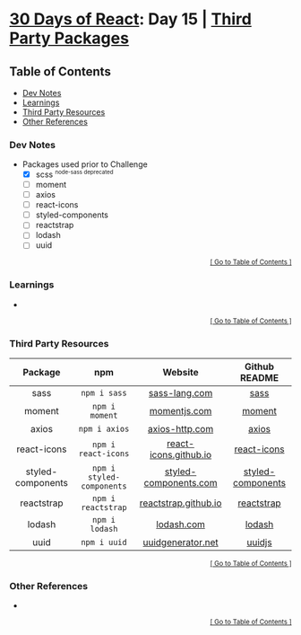 <!-- omit in toc -->
# [30 Days of React](../README.md#readme): Day 15 | [Third Party Packages](https://github.com/Asabeneh/30-Days-Of-React/blob/master/15_Third_Party_Packages/15_third_party_packages.md)

<!-- omit in toc -->
## Table of Contents
- [Dev Notes](#dev-notes)
- [Learnings](#learnings)
- [Third Party Resources](#third-party-resources)
- [Other References](#other-references)

### Dev Notes
* Packages used prior to Challenge
  * [x] scss <sup><small>node-sass deprecated</small></sup>
  * [ ] moment
  * [ ] axios
  * [ ] react-icons
  * [ ] styled-components
  * [ ] reactstrap
  * [ ] lodash
  * [ ] uuid

<div align="right"><sub><a href="#table-of-contents">[ Go to Table of Contents ]</a></sub></div>

### Learnings
*

<div align="right"><sub><a href="#table-of-contents">[ Go to Table of Contents ]</a></sub></div>

### Third Party Resources
| Package | npm | Website | Github README |
|:-------:|:---:|:-------:|:-------------:|
|       sass        |       `npm i sass`        |                        [sass-lang.com](https://sass-lang.com/)                        |                    [sass](https://github.com/sass/sass#readme)                    |
|      moment       |      `npm i moment`       |                         [momentjs.com](https://momentjs.com/)                         |                [moment](https://github.com/moment/moment/#readme)                 |
|       axios       |       `npm i axios`       |                  [axios-http.com](https://axios-http.com/docs/intro)                  |                  [axios](https://github.com/axios/axios#readme)                   |
|    react-icons    |    `npm i react-icons`    |          [react-icons.github.io](https://react-icons.github.io/react-icons)           |               [react-icons](https://github.com/react-icons/#readme)               |
| styled-components | `npm i styled-components` |                [styled-components.com](https://styled-components.com/)                | [styled-components](https://github.com/styled-components/styled-components#readme) |
|    reactstrap     |    `npm i reactstrap`     | [reactstrap.github.io](https://github.com/styled-components/styled-components#readme) |           [reactstrap](https://github.com/reactstrap/reactstrap#readme)           |
|      lodash       |      `npm i lodash`       |                           [lodash.com](https://lodash.com/)                           |                 [lodash](https://github.com/lodash/lodash#readme)                 |
|       uuid        |       `npm i uuid`        |       [uuidgenerator.net](https://www.uuidgenerator.net/dev-corner/javascript)        |                  [uuidjs](https://github.com/uuidjs/uuid#readme)                  |


<div align="right"><sub><a href="#table-of-contents">[ Go to Table of Contents ]</a></sub></div>

### Other References
*

<div align="right"><sub><a href="#table-of-contents">[ Go to Table of Contents ]</a></sub></div>
